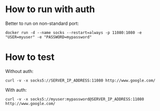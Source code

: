 # How to run with auth


Better to run on non-standard port:
```
docker run -d --name socks --restart=always -p 11080:1080 -e "USER=myuser" -e "PASSWORD=mypassword"
```


# How to test

Without auth:
```
curl -v -x socks5://SERVER_IP_ADDRESS:11080 http://www.google.com/
```

With auth:
```
curl -v -x socks5://myuser:mypassword@SERVER_IP_ADDRESS:11080 http://www.google.com/
```